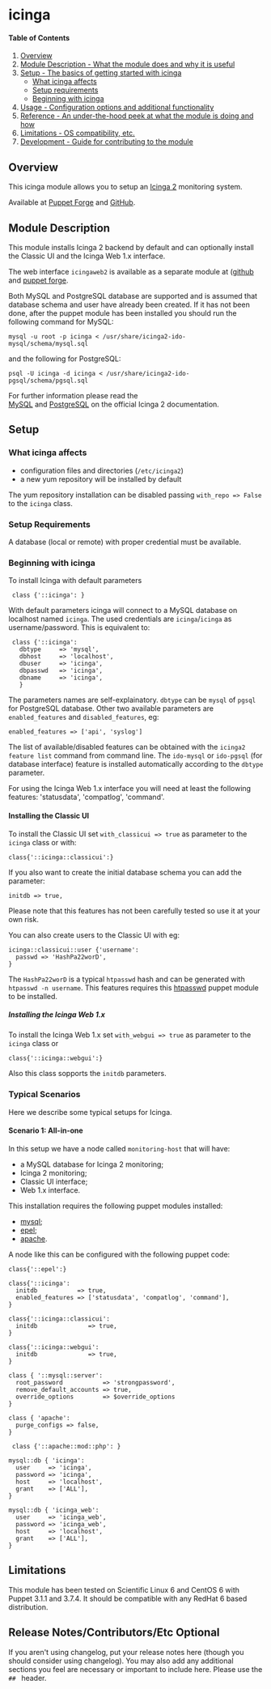 # icinga

#### Table of Contents

1. [Overview](#overview)
2. [Module Description - What the module does and why it is useful](#module-description)
3. [Setup - The basics of getting started with icinga](#setup)
    * [What icinga affects](#what-icinga-affects)
    * [Setup requirements](#setup-requirements)
    * [Beginning with icinga](#beginning-with-icinga)
4. [Usage - Configuration options and additional functionality](#usage)
5. [Reference - An under-the-hood peek at what the module is doing and how](#reference)
5. [Limitations - OS compatibility, etc.](#limitations)
6. [Development - Guide for contributing to the module](#development)

## Overview

This icinga module allows you to setup an [Icinga 2](https://www.icinga.org/) monitoring system.

Available at 
[Puppet Forge](https://forge.puppetlabs.com/talamoig/icinga) and 
[GitHub](https://github.com/talamoig/icinga).

## Module Description

This module installs Icinga 2 backend by default and can optionally install the Classic UI and the Icinga Web 1.x interface.

The web interface `icingaweb2` is available as a separate module at
([github](https://github.com/talamoig/icingaweb2) and [puppet
forge](https://forge.puppetlabs.com/talamoig/icingaweb2).

Both MySQL and PostgreSQL database are supported and is assumed that database schema and user have already been created.
If it has not been done, after the puppet module has been installed you should run
the following command for MySQL:

    mysql -u root -p icinga < /usr/share/icinga2-ido-mysql/schema/mysql.sql

and the following for PostgreSQL:

    psql -U icinga -d icinga < /usr/share/icinga2-ido-pgsql/schema/pgsql.sql

For further information please read the  
[MySQL](http://docs.icinga.org/icinga2/latest/doc/module/icinga2/chapter/getting-started#setting-up-mysql-db)
and 
[PostgreSQL](http://docs.icinga.org/icinga2/latest/doc/module/icinga2/chapter/getting-started#installing-database-postgresql-server)
on the official Icinga 2 documentation.

## Setup

### What icinga affects

* configuration files and directories (`/etc/icinga2`)
* a new yum repository will be installed by default

The yum repository installation can be disabled passing `with_repo => False` to the `icinga` class.

### Setup Requirements

A database (local or remote) with proper credential must be available.

### Beginning with icinga

To install Icinga with default parameters 

     class {'::icinga': }

With default parameters icinga will connect to a MySQL database on localhost named `icinga`.
The used credentials are `icinga`/`icinga` as username/password.
This is equivalent to:

     class {'::icinga':
	   dbtype     => 'mysql',
	   dbhost     => 'localhost',
	   dbuser     => 'icinga',
	   dbpasswd   => 'icinga',
	   dbname     => 'icinga',
	   }

The parameters names are self-explainatory. `dbtype` can be `mysql` of `pgsql` for PostgreSQL database.
Other two available parameters are `enabled_features` and `disabled_features`, eg:

	enabled_features => ['api', 'syslog']

The list of available/disabled features can be obtained with the `icinga2 feature list` command from command line.
The `ido-mysql` or `ido-pgsql` (for database interface) feature is installed automatically according
to the `dbtype` parameter.

For using the Icinga Web 1.x interface you will need at least the following features: 'statusdata', 'compatlog', 'command'.

#### Installing the Classic UI

To install the Classic UI set `with_classicui => true` as parameter to the `icinga` class or with:

    class{'::icinga::classicui':}

If you also want to create the initial database schema you can add the parameter:

    initdb => true,

Please note that this features has not been carefully tested so use it at your own risk.

You can also create users to the Classic UI with eg:

    icinga::classicui::user {'username':
      passwd => 'HashPa22worD',
    }

The `HashPa22worD` is a typical `htpasswd` hash and can be generated with `htpasswd -n username`.
This features requires this [htpasswd](https://forge.puppetlabs.com/leinaddm/htpasswd) puppet module to be installed.

##### Installing the Icinga Web 1.x

To install the Icinga Web 1.x set `with_webgui => true` as parameter to the `icinga` class or

    class{'::icinga::webgui':}

Also this class sopports the `initdb` parameters.

### Typical Scenarios

Here we describe some typical setups for Icinga.

#### Scenario 1: All-in-one

In this setup we have a node called `monitoring-host` that will have:

 * a MySQL database for Icinga 2 monitoring;
 * Icinga 2 monitoring;
 * Classic UI interface;
 * Web 1.x interface.

This installation requires the following puppet modules installed:

 * [mysql](https://forge.puppetlabs.com/puppetlabs/mysql);
 * [epel](https://forge.puppetlabs.com/stahnma/epel);
 * [apache](https://forge.puppetlabs.com/puppetlabs/apache).

A node like this can be configured with the following puppet code:

    class{'::epel':}
  
    class{'::icinga':
      initdb           => true,
      enabled_features => ['statusdata', 'compatlog', 'command'],
    }

    class{'::icinga::classicui':
      initdb              => true,    
    }
  
    class{'::icinga::webgui':
      initdb              => true,    
    }
  
    class { '::mysql::server':
      root_password           => 'strongpassword',
      remove_default_accounts => true,
      override_options        => $override_options
    }
  
    class { 'apache':
      purge_configs => false,   
    }
  
     class {'::apache::mod::php': }
  
    mysql::db { 'icinga':
      user     => 'icinga',
      password => 'icinga',
      host     => 'localhost',
      grant    => ['ALL'],
    }
    
    mysql::db { 'icinga_web':
      user     => 'icinga_web',
      password => 'icinga_web',
      host     => 'localhost',
      grant    => ['ALL'],
    }


## Limitations

This module has been tested on Scientific Linux 6 and CentOS 6 with Puppet 3.1.1 and 3.7.4.
It should be compatible with any RedHat 6 based distribution.

## Release Notes/Contributors/Etc **Optional**

If you aren't using changelog, put your release notes here (though you should
consider using changelog). You may also add any additional sections you feel are
necessary or important to include here. Please use the `## ` header.
